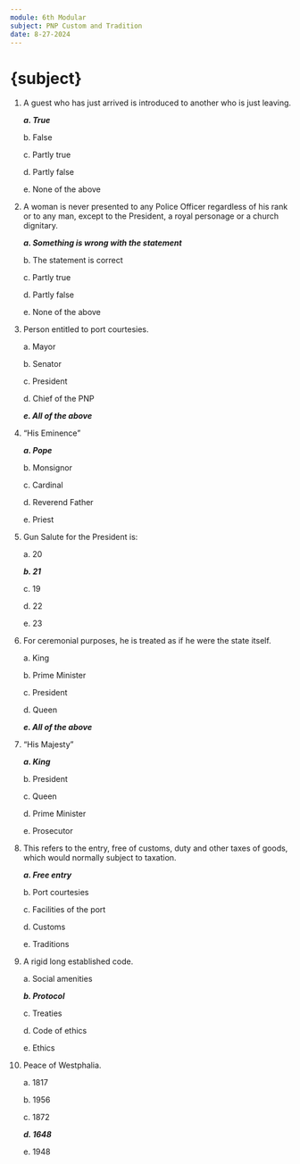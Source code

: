 ```yaml
---
module: 6th Modular
subject: PNP Custom and Tradition
date: 8-27-2024
---
```


# {subject}

1. A guest who has just arrived is introduced to another who is just leaving.

   **_a. True_**

   b. False

   c. Partly true

   d. Partly false

   e. None of the above

2. A woman is never presented to any Police Officer regardless of his rank or to any man, except to the President, a royal personage or a church dignitary.

   **_a. Something is wrong with the statement_**

   b. The statement is correct

   c. Partly true

   d. Partly false

   e. None of the above

3. Person entitled to port courtesies.

   a. Mayor

   b. Senator

   c. President

   d. Chief of the PNP

   **_e. All of the above_**

4. “His Eminence”

   **_a. Pope_**

   b. Monsignor

   c. Cardinal

   d. Reverend Father

   e. Priest

5. Gun Salute for the President is:

   a. 20

   **_b. 21_**

   c. 19

   d. 22

   e. 23

6. For ceremonial purposes, he is treated as if he were the state itself.

   a. King

   b. Prime Minister

   c. President

   d. Queen

   **_e. All of the above_**

7. “His Majesty”

   **_a. King_**

   b. President

   c. Queen

   d. Prime Minister

   e. Prosecutor

8. This refers to the entry, free of customs, duty and other taxes of goods, which would normally subject to taxation.

   **_a. Free entry_**

   b. Port courtesies

   c. Facilities of the port

   d. Customs

   e. Traditions

9. A rigid long established code.

   a. Social amenities

   **_b. Protocol_**

   c. Treaties

   d. Code of ethics

   e. Ethics

10. Peace of Westphalia.

    a. 1817

    b. 1956

    c. 1872

    **_d. 1648_**

    e. 1948
